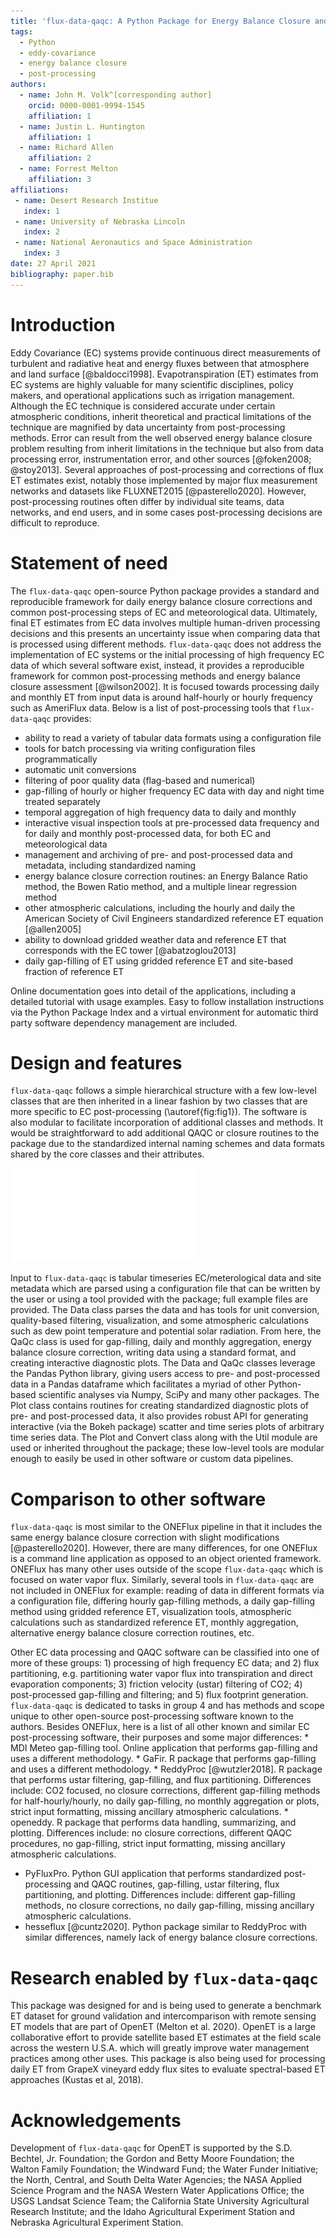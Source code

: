 ```yaml
---
title: 'flux-data-qaqc: A Python Package for Energy Balance Closure and Post-Processing of Eddy Flux Data'
tags:
  - Python
  - eddy-covariance
  - energy balance closure
  - post-processing
authors:
  - name: John M. Volk^[corresponding author]
    orcid: 0000-0001-9994-1545
    affiliation: 1
  - name: Justin L. Huntington
    affiliation: 1
  - name: Richard Allen
    affiliation: 2
  - name: Forrest Melton
    affiliation: 3
affiliations:
 - name: Desert Research Institue
   index: 1
 - name: University of Nebraska Lincoln
   index: 2
 - name: National Aeronautics and Space Administration
   index: 3
date: 27 April 2021
bibliography: paper.bib
---
```


# Introduction

Eddy Covariance (EC) systems provide continuous direct measurements of turbulent and radiative heat and energy fluxes between that atmosphere and land surface [@baldocci1998]. Evapotranspiration (ET) estimates from EC systems are highly valuable for many scientific disciplines, policy makers, and operational applications such as irrigation management. Although the EC technique is considered accurate under certain atmospheric conditions, inherit theoretical and practical limitations of the technique are magnified by data uncertainty from post-processing methods. Error can result from the well observed energy balance closure problem resulting from inherit limitations in the technique but also from data processing error, instrumentation error, and other sources [@foken2008; @stoy2013]. Several approaches of post-processing and corrections of flux ET estimates exist, notably those implemented by major flux measurement networks and datasets like FLUXNET2015 [@pasterello2020]. However, post-processing routines often differ by individual site teams, data networks, and end users, and in some cases post-processing decisions are difficult to reproduce. 

# Statement of need

The ``flux-data-qaqc`` open-source Python package provides a standard and reproducible framework for daily energy balance closure corrections and common post-processing steps of EC and meteorological data. Ultimately, final ET estimates from EC data involves multiple human-driven processing decisions and this presents an uncertainty issue when comparing data that is processed using different methods. ``flux-data-qaqc`` does not address the implementation of EC systems or the initial processing of high frequency EC data of which several software exist, instead, it provides a reproducible framework for common post-processing methods and energy balance closure assessment [@wilson2002]. It is focused towards processing daily and monthly ET from input data is around half-hourly or hourly frequency such as AmeriFlux data. Below is a list of post-processing tools that ``flux-data-qaqc`` provides:

* ability to read a variety of tabular data formats using a configuration file
* tools for batch processing via writing configuration files programmatically
* automatic unit conversions
* filtering of poor quality data (flag-based and numerical)
* gap-filling of hourly or higher frequency EC data with day and night time treated separately 
* temporal aggregation of high frequency data to daily and monthly
* interactive visual inspection tools at pre-processed data frequency and for daily and monthly post-processed data, for both EC and meteorological data
* management and archiving of pre- and post-processed data and metadata, including standardized naming
* energy balance closure correction routines:  an Energy Balance Ratio method, the Bowen Ratio method, and a multiple linear regression method
* other atmospheric calculations, including the hourly and daily the American Society of Civil Engineers standardized reference ET equation [@allen2005]
* ability to download gridded weather data and reference ET that corresponds with the EC tower [@abatzoglou2013]
* daily gap-filling of ET using gridded reference ET and site-based fraction of reference ET 

Online documentation goes into detail of the applications, including a detailed tutorial with usage examples. Easy to follow installation instructions via the Python Package Index and a virtual environment for automatic third party software dependency management are included. 

# Design and features

``flux-data-qaqc`` follows a simple hierarchical structure with a few low-level classes that are then inherited in a linear fashion by two classes that are more specific to EC post-processing (\autoref{fig:fig1}).  The software is also modular to facilitate incorporation of additional classes and methods. It would be straightforward to add additional QAQC or closure routines to the package due to the standardized internal naming schemes and data formats shared by the core classes and their attributes. 

![Diagram showing the relationship between software components, arrows signify the data flow pipeline and class inheritance, and green highlighted boxes indicate software whereas non-highlighted indicate input or output data products of the software.\label{fig:fig1}](figure1.pdf)

Input to ``flux-data-qaqc`` is tabular timeseries EC/meterological data and site metadata which are parsed using a configuration file that can be written by the user or using a tool provided with the package; full example files are provided. The Data class parses the data and has tools for unit conversion, quality-based filtering, visualization, and some atmospheric calculations such as dew point temperature and potential solar radiation. From here, the QaQc class is used for gap-filling, daily and monthly aggregation, energy balance closure correction, writing data using a standard format, and creating interactive diagnostic plots. The Data and QaQc classes leverage the Pandas Python library, giving users access to pre- and post-processed data in a Pandas dataframe which facilitates a myriad of other Python-based scientific analyses via Numpy, SciPy and many other packages. The Plot class contains routines for creating standardized diagnostic plots of pre- and post-processed data, it also provides robust API for generating interactive (via the Bokeh package) scatter and time series plots of arbitrary time series data. The Plot and Convert class along with the Util module are used or inherited throughout the package; these low-level tools are modular enough to easily be used in other software or custom data pipelines. 

# Comparison to other software

``flux-data-qaqc`` is most similar to the ONEFlux pipeline in that it includes the same energy balance closure correction with slight modifications [@pasterello2020]. However, there are many differences, for one ONEFlux is a command line application as opposed to an object oriented framework. ONEFlux has many other uses outside of the scope ``flux-data-qaqc`` which is focused on water vapor flux. Similarly, several tools in ``flux-data-qaqc`` are not included in ONEFlux for example: reading of data in different formats via a configuration file, differing hourly gap-filling methods, a daily gap-filling method using gridded reference ET, visualization tools, atmospheric calculations such as standardized reference ET, monthly aggregation, alternative energy balance closure correction routines, etc.

Other EC data processing and QAQC software can be classified into one of more of these groups: 1) processing of high frequency EC data; and 2) flux partitioning, e.g. partitioning water vapor flux into transpiration and direct evaporation components; 3) friction velocity (ustar) filtering of CO2; 4) post-processed gap-filling and filtering; and 5) flux footprint generation. ``flux-data-qaqc`` is dedicated to tasks in group 4 and has methods and scope unique to other open-source post-processing software known to the authors. Besides ONEFlux, here is a list of all other known and similar EC post-processing software, their purposes and some major differences:
        * MDI Meteo gap-filling tool. Online application that performs gap-filling and uses a different methodology.
        * GaFir. R package that performs gap-filling and uses a different methodology.
        * ReddyProc [@wutzler2018]. R package that performs ustar filtering, gap-filling, and flux partitioning. Differences include: CO2 focused, no closure corrections, different gap-filling methods for half-hourly/hourly, no daily gap-filling, no monthly aggregation or plots, strict input formatting, missing ancillary atmospheric calculations. 
        * openeddy. R package that performs data handling, summarizing, and plotting. Differences include: no closure corrections, different QAQC procedures, no gap-filling, strict input formatting, missing ancillary atmospheric calculations.
* PyFluxPro. Python GUI application that performs standardized post-processing and QAQC routines, gap-filling, ustar filtering, flux partitioning, and plotting. Differences include: different gap-filling methods, no closure corrections, no daily gap-filling, missing ancillary atmospheric calculations.
* hesseflux [@cuntz2020]. Python package similar to ReddyProc with similar differences, namely lack of energy balance closure corrections.

# Research enabled by ``flux-data-qaqc``

This package was designed for and is being used to generate a benchmark ET dataset for ground validation and intercomparison with remote sensing ET models that are part of OpenET (Melton et al. 2020). OpenET is a large collaborative effort to provide satellite based ET estimates at the field scale across the western U.S.A. which will greatly improve water management practices among other uses. This package is also being used for processing daily ET from GrapeX vineyard eddy flux sites to evaluate spectral-based ET approaches (Kustas et al, 2018).

# Acknowledgements

Development of ``flux-data-qaqc`` for OpenET is supported by the S.D. Bechtel, Jr. Foundation; the Gordon and Betty Moore Foundation; the Walton Family Foundation; the Windward Fund; the Water Funder Initiative; the North, Central, and South Delta Water Agencies; the NASA Applied Science Program and the NASA Western Water Applications Office; the USGS Landsat Science Team; the California State University Agricultural Research Institute; and the Idaho Agricultural Experiment Station and Nebraska Agricultural Experiment Station.


